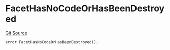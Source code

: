 # FacetHasNoCodeOrHasBeenDestroyed
[Git Source](https://github.com/thrackle-io/forte-rules-engine/blob/4a2e9b2745fc1ebf2913bcb6fdbbd0ad4f2bfe93/src/protocol/economic/ruleProcessor/RuleProcessorDiamond.sol)


```solidity
error FacetHasNoCodeOrHasBeenDestroyed();
```


